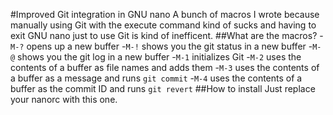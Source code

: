 #Improved Git integration in GNU nano
A bunch of macros I wrote because manually using Git with the execute command kind of sucks and having to exit GNU nano just to use Git is kind of inefficent.
##What are the macros?
-`M-?` opens up a new buffer
-`M-!` shows you the git status in a new buffer
-`M-@` shows you the git log in a new buffer
-`M-1` initializes Git
-`M-2` uses the contents of a buffer as file names and adds them
-`M-3` uses the contents of a buffer as a message and runs `git commit`
-`M-4` uses the contents of a buffer as the commit ID and runs `git revert`
##How to install
Just replace your nanorc with this one.
